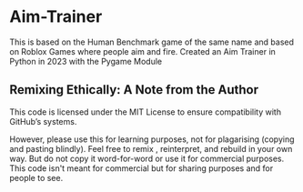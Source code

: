 # Aim-Trainer
This is based on the Human Benchmark game of the same name and based on Roblox Games where people aim and fire. Created an Aim Trainer in Python in 2023 with the Pygame Module

## Remixing Ethically: A Note from the Author
This code is licensed under the MIT License to ensure compatibility with GitHub’s systems.

However, please use this for learning purposes, not for plagarising (copying and pasting blindly). Feel free to remix , reinterpret, and rebuild in your own way. But do not copy it word-for-word or use it for commercial purposes. This code isn't meant for commercial but for sharing purposes and for people to see.
